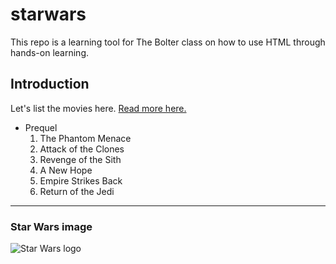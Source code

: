 # starwars
This repo is a learning tool for The Bolter class on how to use HTML through hands-on learning.

## Introduction
Let's list the movies here. [Read more here.](https://en.wikipedia.org/wiki/Star_Wars)

* Prequel
  1. The Phantom Menace
  2. Attack of the Clones
  3. Revenge of the Sith
  4. A New Hope
  5. Empire Strikes Back
  6. Return of the Jedi

***

### Star Wars image
![Star Wars logo](https://upload.wikimedia.org/wikipedia/commons/thumb/6/6c/Star_Wars_Logo.svg/500px-Star_Wars_Logo.svg.png "Star Wars logo")
